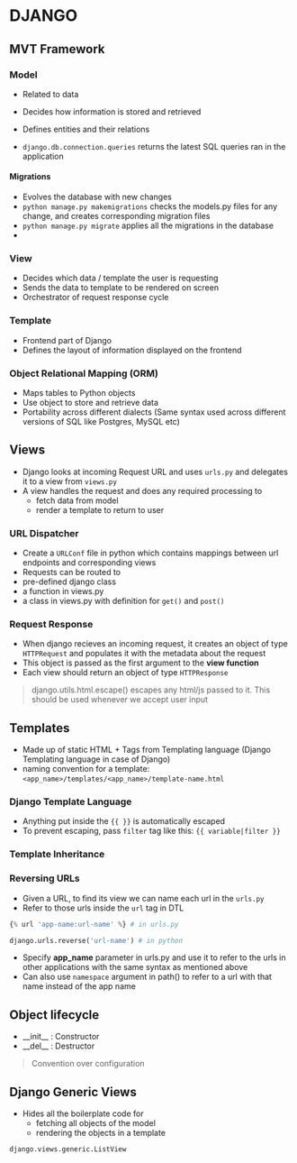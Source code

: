 # DJANGO

## MVT Framework

### Model

- Related to data
- Decides how information is stored and retrieved
- Defines entities and their relations

- `django.db.connection.queries` returns the latest SQL queries ran in the application

#### Migrations

- Evolves the database with new changes
- `python manage.py makemigrations` checks the models.py files for any change, and creates corresponding migration files
- `python manage.py migrate` applies all the migrations in the database
- 

### View

- Decides which data / template the user is requesting
- Sends the data to template to be rendered on screen
- Orchestrator of request response cycle

### Template

- Frontend part of Django
- Defines the layout of information displayed on the frontend

### Object Relational Mapping (ORM)

- Maps tables to Python objects
- Use object to store and retrieve data
- Portability across different dialects (Same syntax used across different versions of SQL like Postgres, MySQL etc)

## Views

- Django looks at incoming Request URL and uses `urls.py` and delegates it to a view from `views.py`
- A view handles the request and does any required processing to
  - fetch data from model
  - render a template to return to user

### URL Dispatcher

- Create a `URLConf` file in python which contains mappings between url endpoints and corresponding views
- Requests can be routed to 
- pre-defined django class
- a function in views.py
- a class in views.py with definition for `get()` and `post()`

### Request Response
- When django recieves an incoming request, it creates an object of type `HTTPRequest` and populates it with the metadata about the request
- This object is passed as the first argument to the **view function**
- Each view should return an object of type `HTTPResponse`

> django.utils.html.escape() escapes any html/js passed to it. This should be used whenever we accept user input

## Templates
- Made up of static HTML + Tags from Templating language (Django Templating language in case of Django)
- naming convention for a template: `<app_name>/templates/<app_name>/template-name.html`

### Django Template Language

- Anything put inside the `{{ }}` is automatically escaped
- To prevent escaping, pass `filter` tag like this: `{{ variable|filter }}`

### Template Inheritance

### Reversing URLs

- Given a URL, to find its view we can name each url in the `urls.py`
- Refer to those urls inside the `url` tag in DTL

```py
{% url 'app-name:url-name' %} # in urls.py

django.urls.reverse('url-name') # in python
```
- Specify **app_name** parameter in urls.py and use it to refer to the urls in other applications with the same syntax as mentioned above
- Can also use `namespace` argument in path() to refer to a url with that name instead of the app name


## Object lifecycle
- \_\_init__ : Constructor
- \_\_del__  : Destructor

> Convention over configuration

## Django Generic Views
- Hides all the boilerplate code for 
  - fetching all objects of the model
  - rendering the objects in a template

`django.views.generic.ListView`

